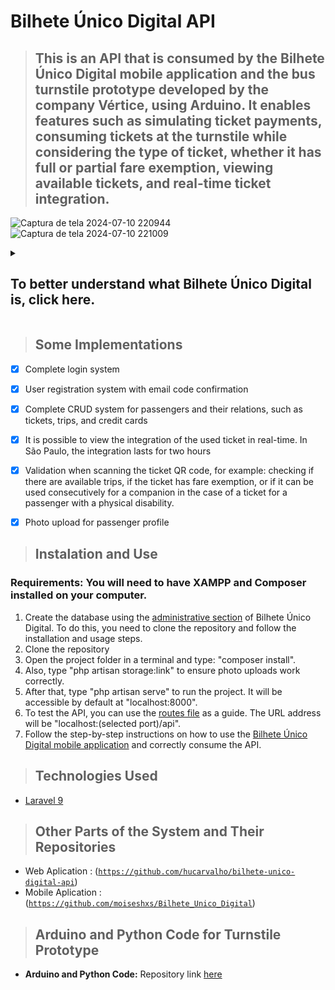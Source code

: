 <h1>Bilhete Único Digital API</h1>

> ## This is an API that is consumed by the Bilhete Único Digital mobile application and the bus turnstile prototype developed by the company Vértice, using Arduino. It enables features such as simulating ticket payments, consuming tickets at the turnstile while considering the type of ticket, whether it has full or partial fare exemption, viewing available tickets, and real-time ticket integration.

![Captura de tela 2024-07-10 220944](https://github.com/hucarvalho/bilhete-unico-digital-api/assets/142733241/a5d45c78-fcea-4bc4-9a74-5790aa7e1932)
![Captura de tela 2024-07-10 221009](https://github.com/hucarvalho/bilhete-unico-digital-api/assets/142733241/9dea3bf9-c440-4d30-b4fa-0bedd723432f)


<details>
  <summary><h2>To better understand what Bilhete Único Digital is, click here.</h2></summary>
  
  ## Abstract

  > The "Digital Single Ticket" project proposes the implementation of an innovative application to replace the conventional single ticket system used in the city of São Paulo. Coupled with the application, a prototype of a low-cost electronic turnstile using Arduino has been developed, which will be capable of reading the QR code generated by the application, potentially replacing the conventional turnstiles used on buses in the city of São Paulo. This application aims to enhance the experience of public transportation users by offering a digitized and integrated solution for payment and access to transportation services. The Digital Single Ticket offers a mobile platform that allows users to conveniently load credits through secure online transactions, eliminating the dependence on physical recharge points. Additionally, the application provides an intuitive interface for credit management, trip history inquiries, and real-time notifications about available balance. Noteworthy is the integration of the Digital Single Ticket with various modes of transportation, including buses, subways, trains, and ride-hailing services, promoting a smoother and intermodal travel experience for users. In summary, the Digital Single Ticket represents an innovative and technologically advanced proposal to modernize the public transportation system in São Paulo, offering convenience, efficiency, and accessibility to users while driving the digitization and optimization of urban services offered by the city. 

Keywords: public transportation. Application. Arduino. single ticket. digitization.

  
</details>


> ## Some Implementations

- [X] Complete login system
- [X] User registration system with email code confirmation
- [X] Complete CRUD system for passengers and their relations, such as tickets, trips, and credit cards
- [X] It is possible to view the integration of the used ticket in real-time. In São Paulo, the integration lasts for two hours
- [X] Validation when scanning the ticket QR code, for example: checking if there are available trips, if the ticket has fare exemption, or if it can be used consecutively for a companion in the case of a ticket for a passenger with a physical disability.
- [X] Photo upload for passenger profile
      

> ## Instalation and Use
 ### Requirements: You will need to have XAMPP and Composer installed on your computer.
1. Create the database using the [administrative section](https://github.com/hucarvalho/bilhete-unico-digital-adm) of Bilhete Único Digital. To do this, you need to clone the repository and follow the installation and usage steps.
2. Clone the repository
3. Open the project folder in a terminal and type: "composer install".
5. Also, type "php artisan storage:link" to ensure photo uploads work correctly.
6. After that, type "php artisan serve" to run the project. It will be accessible by default at "localhost:8000".
7. To test the API, you can use the [routes file](https://github.com/hucarvalho/bilhete-unico-digital-api/blob/main/routes/api.php) as a guide. The URL address will be "localhost:(selected port)/api".
8. Follow the step-by-step instructions on how to use the [Bilhete Único Digital mobile application](https://github.com/moiseshxs/Bilhete_Unico_Digital) and correctly consume the API.




> ## Technologies Used
+ [Laravel 9]("https://laravel.com/docs/9.x")

> ## Other Parts of the System and Their Repositories

+ Web Aplication : (<a href="https://github.com/hucarvalho/bilhete-unico-digital-adm">`https://github.com/hucarvalho/bilhete-unico-digital-api`</a>)
+ Mobile Aplication : (<a href="https://github.com/moiseshxs/Bilhete_Unico_Digital">`https://github.com/moiseshxs/Bilhete_Unico_Digital`</a>)

> ## Arduino and Python Code for Turnstile Prototype

- **Arduino and Python Code:** Repository link [here](https://github.com/hucarvalho/bilhete_unico_digital_catraca)



